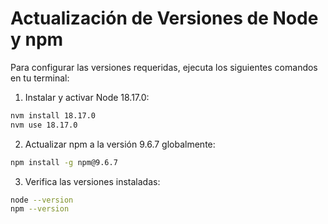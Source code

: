 # Actualización de Versiones de Node y npm

Para configurar las versiones requeridas, ejecuta los siguientes comandos en tu terminal:

1. Instalar y activar Node 18.17.0:
```bash
nvm install 18.17.0
nvm use 18.17.0
```

2. Actualizar npm a la versión 9.6.7 globalmente:
```bash
npm install -g npm@9.6.7
```

3. Verifica las versiones instaladas:
```bash
node --version
npm --version
```
